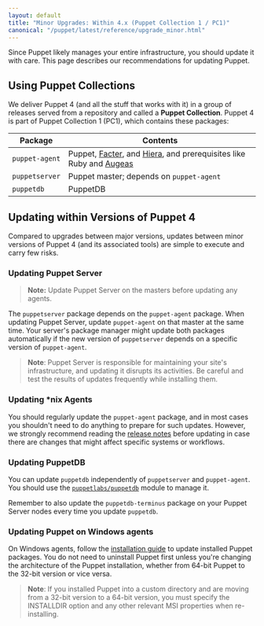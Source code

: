 ```yaml
---
layout: default
title: "Minor Upgrades: Within 4.x (Puppet Collection 1 / PC1)"
canonical: "/puppet/latest/reference/upgrade_minor.html"
---
```


[`puppetlabs/puppetdb`]: https://forge.puppetlabs.com/puppetlabs/puppetdb

Since Puppet likely manages your entire infrastructure, you should update it with care. This page describes our recommendations for updating Puppet.

## Using Puppet Collections

We deliver Puppet 4 (and all the stuff that works with it) in a group of releases served from a repository and called a **Puppet Collection**. Puppet 4 is part of Puppet Collection 1 (PC1), which contains these packages:

Package        | Contents
---------------|------------------------------------------------------
`puppet-agent` | Puppet, [Facter](http://docs.puppetlabs.com/facter/), and [Hiera](http://docs.puppetlabs.com/hiera/), and prerequisites like Ruby and [Augeas](http://augeas.net/)
`puppetserver` | Puppet master; depends on `puppet-agent`
`puppetdb`     | PuppetDB

## Updating within Versions of Puppet 4

Compared to upgrades between major versions, updates between minor versions of Puppet 4 (and its associated tools) are simple to execute and carry few risks.

### Updating Puppet Server

> **Note:** Update Puppet Server on the masters before updating any agents.

The `puppetserver` package depends on the `puppet-agent` package. When updating Puppet Server, update `puppet-agent` on that master at the same time. Your server's package manager might update both packages automatically if the new version of `puppetserver` depends on a specific version of `puppet-agent`.

> **Note**: Puppet Server is responsible for maintaining your site's infrastructure, and updating it disrupts its activities. Be careful and test the results of updates frequently while installing them.

### Updating *nix Agents

You should regularly update the `puppet-agent` package, and in most cases you shouldn't need to do anything to prepare for such updates. However, we strongly recommend reading the [release notes](/release_notes/) before updating in case there are changes that might affect specific systems or workflows.

### Updating PuppetDB

You can update `puppetdb` independently of `puppetserver` and `puppet-agent`. You should use the [`puppetlabs/puppetdb`](https://forge.puppetlabs.com/puppetlabs/puppetdb) module to manage it.

Remember to also update the `puppetdb-terminus` package on your Puppet Server nodes every time you update `puppetdb`.

### Updating Puppet on Windows agents

On Windows agents, follow the [installation guide](./install_windows.html) to update installed Puppet packages. You do not need to uninstall Puppet first unless you're changing the architecture of the Puppet installation, whether from 64-bit Puppet to the 32-bit version or vice versa.

> **Note**: If you installed Puppet into a custom directory and are moving from a 32-bit version to a 64-bit version, you must specify the INSTALLDIR option and any other relevant MSI properties when re-installing.

